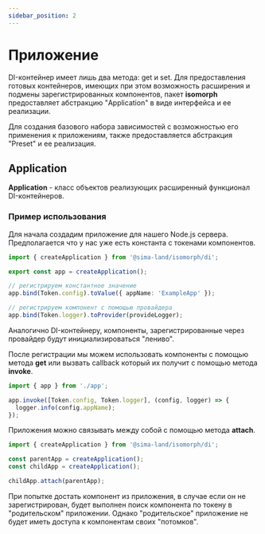 ```yaml
---
sidebar_position: 2
---
```


# Приложение

DI-контейнер имеет лишь два метода: get и set. Для предоставления готовых контейнеров, имеющих при этом возможность расширения и подмены зарегистрированных компонентов, пакет **isomorph** предоставляет абстракцию "Application" в виде интерфейса и ее реализации.

Для создания базового набора зависимостей с возможностью его применения к приложениям, также предоставляется абстракция "Preset" и ее реализация.

## Application

**Application** - класс объектов реализующих расширенный функционал DI-контейнеров.

### Пример использования

Для начала создадим приложение для нашего Node.js сервера. Предполагается что у нас уже есть константа с токенами компонентов.

```ts title="app.ts"
import { createApplication } from '@sima-land/isomorph/di';

export const app = createApplication();

// регистрируем константное значение
app.bind(Token.config).toValue({ appName: 'ExampleApp' });

// регистрируем компонент с помощью провайдера
app.bind(Token.logger).toProvider(provideLogger);
```

Аналогично DI-контейнеру, компоненты, зарегистрированные через провайдер будут инициализироваться "лениво".

После регистрации мы можем использовать компоненты с помощью метода **get** или вызвать callback который их получит с помощью метода **invoke**.

```ts title="index.ts"
import { app } from './app';

app.invoke([Token.config, Token.logger], (config, logger) => {
  logger.info(config.appName);
});
```

Приложения можно связывать между собой с помощью метода **attach**.

```ts
import { createApplication } from '@sima-land/isomorph/di';

const parentApp = createApplication();
const childApp = createApplication();

childApp.attach(parentApp);
```

При попытке достать компонент из приложения, в случае если он не зарегистрирован, будет выполнен поиск компонента по токену в "родительском" приложении. Однако "родительское" приложение не будет иметь доступа к компонентам своих "потомков".

